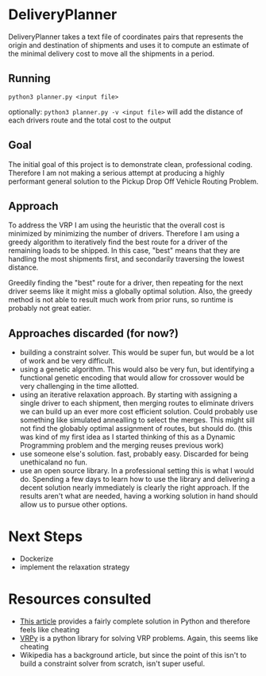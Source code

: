 # DeliveryPlanner
DeliveryPlanner takes a text file of coordinates pairs that represents the origin and destination of shipments and uses it to compute an estimate of the minimal delivery cost to move all the shipments in a period.

## Running
`python3 planner.py <input file>`

optionally:
`python3 planner.py -v <input file>` will add the distance of each drivers route and the total cost to the output

## Goal

The initial goal of this project is to demonstrate clean, professional coding. Therefore I am not making a serious attempt at producing a highly performant general solution to the Pickup Drop Off Vehicle Routing Problem.

## Approach
To address the VRP I am using the heuristic that the overall cost is minimized by minimizing the number of drivers. Therefore I am using a greedy algorithm to iteratively find the best route for a driver of the remaining loads to be shipped. In this case, "best" means that they are handling the most shipments first, and secondarily traversing the lowest distance.

Greedily finding the "best" route for a driver, then repeating for the next driver seems like it might miss a globally optimal solution. Also, the greedy method is not able to result much work from prior runs, so runtime is probably not great eatier.


## Approaches discarded (for now?)
- building a constraint solver. This would be super fun, but would be a lot of work and be very difficult.
- using a genetic algorithm. This would also be very fun, but identifying a functional genetic encoding that would allow for crossover would be very challenging in the time allotted.
- using an iterative relaxation approach. By starting with assigning a single driver to each shipment, then merging routes to eliminate drivers we can build up an ever more cost efficient solution. Could probably use something like simulated annealling to select the merges. This might sill not find the globably optimal assignment of routes, but should do. (this was kind of my first idea as I started thinking of this as a Dynamic Programming problem and the merging reuses previous work)
- use someone else's solution. fast, probably easy. Discarded for being unethicaland no fun.
- use an open source library. In a professional setting this is what I would do. Spending a few days to learn how to use the library and delivering a decent solution nearly immediately is clearly the right approach. If the results aren't what are needed, having a working solution in hand should allow us to pursue other options.

# Next Steps
- Dockerize
- implement the relaxation strategy

# Resources consulted
- [This article](https://towardsdatascience.com/the-vehicle-routing-problem-exact-and-heuristic-solutions-c411c0f4d734) provides a fairly complete solution in Python and therefore feels like cheating
- [VRPy](https://vrpy.readthedocs.io/en/latest/) is a python library for solving VRP problems. Again, this seems like cheating
- Wikipedia has a background article, but since the point of this isn't to build a constraint solver from scratch, isn't super useful.





